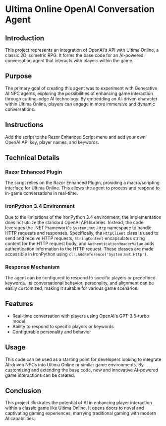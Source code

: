 # Ultima Online OpenAI Conversation Agent

## Introduction

This project represents an integration of OpenAI's API with Ultima Online, a classic 2D isometric RPG. It forms the base code for an AI-powered conversation agent that interacts with players within the game.

## Purpose

The primary goal of creating this agent was to experiment with Generative AI NPC agents, exploring the possibilities of enhancing game interaction through cutting-edge AI technology. By embedding an AI-driven character within Ultima Online, players can engage in more immersive and dynamic conversations.

## Instructions

Add the script to the Razor Enhanced Script menu and add your own OpenAI API key, player names, and keywords.

## Technical Details

### Razor Enhanced Plugin

The script relies on the Razor Enhanced Plugin, providing a macro/scripting interface for Ultima Online. This allows the agent to process and respond to in-game conversations in real-time.

### IronPython 3.4 Environment

Due to the limitations of the IronPython 3.4 environment, the implementation does not utilize the standard OpenAI API libraries. Instead, the code leverages the .NET Framework's `System.Net.Http` namespace to handle HTTP requests and responses. Specifically, the `HttpClient` class is used to send and receive HTTP requests, `StringContent` encapsulates string content for the HTTP request body, and `AuthenticationHeaderValue` adds authentication information to the HTTP request. These classes are made accessible in IronPython using `clr.AddReference('System.Net.Http')`.

### Response Mechanism

The agent can be configured to respond to specific players or predefined keywords. Its conversational behavior, personality, and alignment can be easily customized, making it suitable for various game scenarios.

## Features

- Real-time conversation with players using OpenAI's GPT-3.5-turbo model
- Ability to respond to specific players or keywords
- Configurable personality and behavior

## Usage

This code can be used as a starting point for developers looking to integrate AI-driven NPCs into Ultima Online or similar game environments. By customizing and extending the base code, new and innovative AI-powered game interactions can be created.

## Conclusion

This project illustrates the potential of AI in enhancing player interaction within a classic game like Ultima Online. It opens doors to novel and captivating gaming experiences, marrying traditional gaming with modern AI capabilities.
